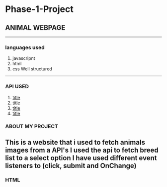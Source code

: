 # Phase-1-Project

## ANIMAL WEBPAGE
---

### languages used
 1. javascripnt
 2. html
 3. css
 Well structured
 ---

### API USED
1. [title](https://dog.ceo/api/breeds/image/random)
2. [title](https://aws.random.cat/meow)
3. [title](https://dog.ceo/api/breeds/list/all)
4. [title](https://dog.ceo/api/breed/${selectedbreed}/images)

### ABOUT MY PROJECT
This is a website that i used to fetch animals images from a API's
I used the api to fetch breed list to a select option 
I have used different event listeners to (click, submit and OnChange)
---

### HTML
